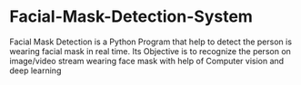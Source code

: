 # Facial-Mask-Detection-System
Facial Mask Detection is a Python Program that help to detect the person is wearing facial mask in real time. Its Objective is to recognize the person on image/video stream wearing face mask with help of Computer vision and deep learning
